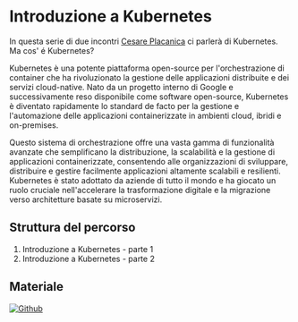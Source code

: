 # Introduzione a Kubernetes

In questa serie di due incontri [Cesare Placanica](https://www.linkedin.com/in/cesare-placanica/) ci parlerà di Kubernetes.
Ma cos' é Kubernetes?

Kubernetes è una potente piattaforma open-source per l'orchestrazione di container che ha rivoluzionato la gestione delle applicazioni distribuite e dei servizi cloud-native. Nato da un progetto interno di Google e successivamente reso disponibile come software open-source, Kubernetes è diventato rapidamente lo standard de facto per la gestione e l'automazione delle applicazioni containerizzate in ambienti cloud, ibridi e on-premises.

Questo sistema di orchestrazione offre una vasta gamma di funzionalità avanzate che semplificano la distribuzione, la scalabilità e la gestione di applicazioni containerizzate, consentendo alle organizzazioni di sviluppare, distribuire e gestire facilmente applicazioni altamente scalabili e resilienti. Kubernetes è stato adottato da aziende di tutto il mondo e ha giocato un ruolo cruciale nell'accelerare la trasformazione digitale e la migrazione verso architetture basate su microservizi.


## Struttura del percorso

1. Introduzione a Kubernetes - parte 1
2. Introduzione a Kubernetes - parte 2

## Materiale

[![Github](https://img.shields.io/badge/GitHub-181717.svg?style=for-the-badge&logo=GitHub&logoColor=white)](https://github.com/keobox/biella-night/tree/main/demos/demos/containers)
